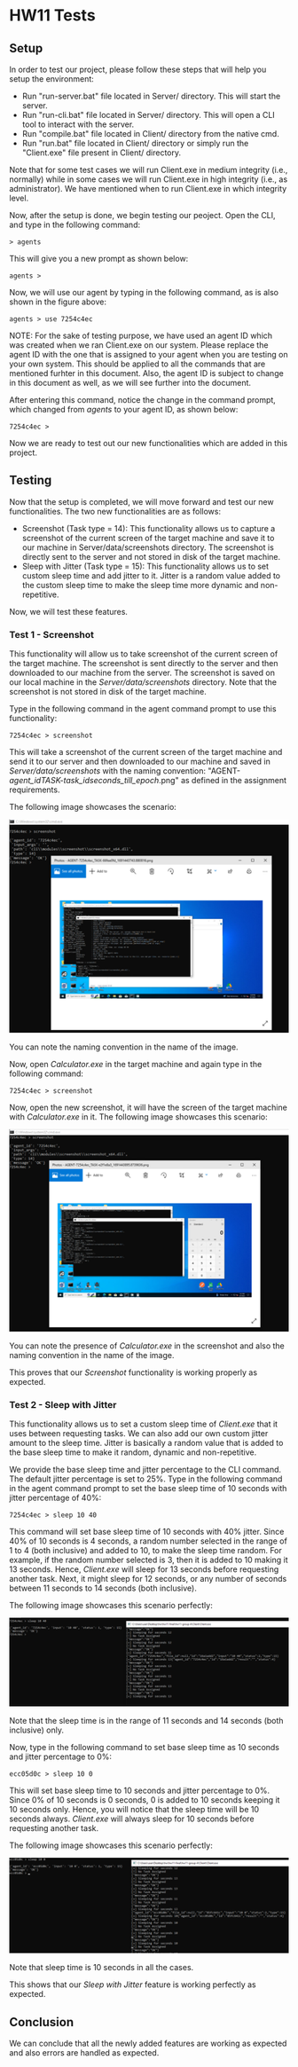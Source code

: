 # **HW11 Tests**

## **Setup**
In order to test our project, please follow these steps that will help you setup the environment:
* Run "run-server.bat" file located in Server/ directory. This will start the server.
* Run "run-cli.bat" file located in Server/ directory. This will open a CLI tool to interact with the server.
* Run "compile.bat" file located in Client/ directory from the native cmd.
* Run "run.bat" file located in Client/ directory or simply run the "Client.exe" file present in Client/ directory.

Note that for some test cases we will run Client.exe in medium integrity (i.e., normally) while in some cases we will run Client.exe in high integrity (i.e., as administrator). We have mentioned when to run Client.exe in which integrity level.

Now, after the setup is done, we begin testing our peoject. Open the CLI, and type in the following command:
```raw
> agents
```
This will give you a new prompt as shown below:
```raw
agents >
```
Now, we will use our agent by typing in the following command, as is also shown in the figure above:
```raw
agents > use 7254c4ec
```
NOTE: For the sake of testing purpose, we have used an agent ID which was created when we ran Client.exe on our system. Please replace the agent ID with the one that is assigned to your agent when you are testing on your own system. This should be applied to all the commands that are mentioned furhter in this document. Also, the agent ID is subject to change in this document as well, as we will see further into the document.

After entering this command, notice the change in the command prompt, which changed from *agents* to your agent ID, as shown below:
```raw
7254c4ec >
```
Now we are ready to test out our new functionalities which are added in this project.

## **Testing**

Now that the setup is completed, we will move forward and test our new functionalities. The two new functionalities are as follows:
* Screenshot (Task type = 14): This functionality allows us to capture a screenshot of the current screen of the target machine and save it to our machine in Server/data/screenshots directory. The screenshot is directly sent to the server and not stored in disk of the target machine.
* Sleep with Jitter (Task type = 15): This functionality allows us to set custom sleep time and add jitter to it. Jitter is a random value added to the custom sleep time to make the sleep time more dynamic and non-repetitive.

Now, we will test these features.

### **Test 1 - Screenshot**

This functionality will allow us to take screenshot of the current screen of the target machine. The screenshot is sent directly to the server and then downloaded to our machine from the server. The screenshot is saved on our local machine in the *Server/data/screenshots* directory. Note that the screenshot is not stored in disk of the target machine.

Type in the following command in the agent command prompt to use this functionality:

```raw
7254c4ec > screenshot
```

This will take a screenshot of the current screen of the target machine and send it to our server and then downloaded to our machine and saved in *Server/data/screenshots* with the naming convention: "AGENT-*agent_id*_TASK-*task_id*_*seconds_till_epoch*.png" as defined in the assignment requirements.

The following image showcases the scenario:

![Screenshot 1](images/screenshot1.png)

You can note the naming convention in the name of the image.

Now, open *Calculator.exe* in the target machine and again type in the following command:

```raw
7254c4ec > screenshot
```

Now, open the new screenshot, it will have the screen of the target machine with *Calculator.exe* in it. The following image showcases this scenario:

![Screenshot with calc](images/screenshot2.png)

You can note the presence of *Calculator.exe* in the screenshot and also the naming convention in the name of the image.

This proves that our *Screenshot* functionality is working properly as expected.

### **Test 2 - Sleep with Jitter**

This functionality allows us to set a custom sleep time of *Client.exe* that it uses between requesting tasks. We can also add our own custom jitter amount to the sleep time. Jitter is basically a random value that is added to the base sleep time to make it random, dynamic and non-repetitive.

We provide the base sleep time and jitter percentage to the CLI command. The default jitter percentage is set to 25%. Type in the following command in the agent command prompt to set the base sleep time of 10 seconds with jitter percentage of 40%:

```raw
7254c4ec > sleep 10 40
```

This command will set base sleep time of 10 seconds with 40% jitter. Since 40% of 10 seconds is 4 seconds, a random number selected in the range of 1 to 4 (both inclusive) and added to 10, to make the sleep time random. For example, if the random number selected is 3, then it is added to 10 making it 13 seconds. Hence, *Client.exe* will sleep for 13 seconds before requesting another task. Next, it might sleep for 12 seconds, or any number of seconds between 11 seconds to 14 seconds (both inclusive).

The following image showcases this scenario perfectly:

![Sleep 10 40](images/sleep1040.png)

Note that the sleep time is in the range of 11 seconds and 14 seconds (both inclusive) only.

Now, type in the following command to set base sleep time as 10 seconds and jitter percentage to 0%:

```raw
ecc05d0c > sleep 10 0
```

This will set base sleep time to 10 seconds and jitter percentage to 0%. Since 0% of 10 seconds is 0 seconds, 0 is added to 10 seconds keeping it 10 seconds only. Hence, you will notice that the sleep time will be 10 seconds always. *Client.exe* will always sleep for 10 seconds before requesting another task.

The following image showcases this scenario perfectly:

![Sleep 10 0](images/sleep1000.png)

Note that sleep time is 10 seconds in all the cases.

This shows that our *Sleep with Jitter* feature is working perfectly as expected.

## **Conclusion**

We can conclude that all the newly added features are working as expected and also errors are handled as expected.
